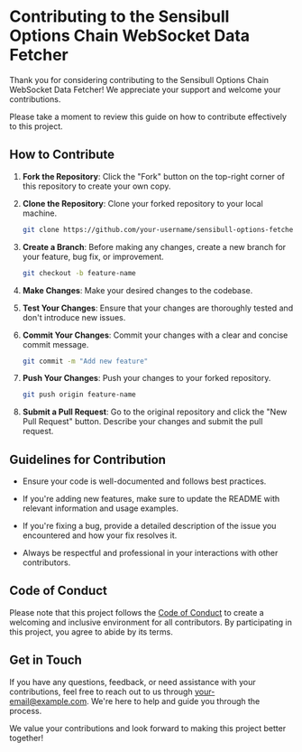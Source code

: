 # Contributing to the Sensibull Options Chain WebSocket Data Fetcher

Thank you for considering contributing to the Sensibull Options Chain WebSocket Data Fetcher! We appreciate your support and welcome your contributions.

Please take a moment to review this guide on how to contribute effectively to this project.

## How to Contribute

1. **Fork the Repository**: Click the "Fork" button on the top-right corner of this repository to create your own copy.

2. **Clone the Repository**: Clone your forked repository to your local machine.

    ```bash
    git clone https://github.com/your-username/sensibull-options-fetcher.git
    ```

3. **Create a Branch**: Before making any changes, create a new branch for your feature, bug fix, or improvement.

    ```bash
    git checkout -b feature-name
    ```

4. **Make Changes**: Make your desired changes to the codebase.

5. **Test Your Changes**: Ensure that your changes are thoroughly tested and don't introduce new issues.

6. **Commit Your Changes**: Commit your changes with a clear and concise commit message.

    ```bash
    git commit -m "Add new feature"
    ```

7. **Push Your Changes**: Push your changes to your forked repository.

    ```bash
    git push origin feature-name
    ```

8. **Submit a Pull Request**: Go to the original repository and click the "New Pull Request" button. Describe your changes and submit the pull request.

## Guidelines for Contribution

- Ensure your code is well-documented and follows best practices.

- If you're adding new features, make sure to update the README with relevant information and usage examples.

- If you're fixing a bug, provide a detailed description of the issue you encountered and how your fix resolves it.

- Always be respectful and professional in your interactions with other contributors.

## Code of Conduct

Please note that this project follows the [Code of Conduct](CODE_OF_CONDUCT.md) to create a welcoming and inclusive environment for all contributors. By participating in this project, you agree to abide by its terms.

## Get in Touch

If you have any questions, feedback, or need assistance with your contributions, feel free to reach out to us through [your-email@example.com](mailto:your-email@example.com). We're here to help and guide you through the process.

We value your contributions and look forward to making this project better together!